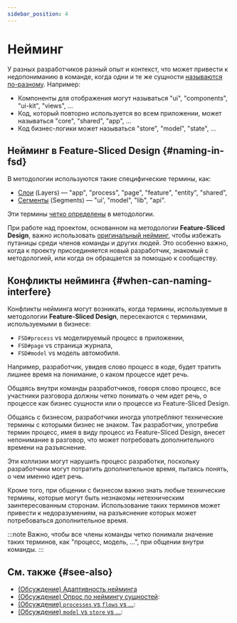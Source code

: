 ```yaml
---
sidebar_position: 4
---
```


# Нейминг

У разных разработчиков разный опыт и контекст, что может привести к недопониманию в команде, когда одни и те же сущности [называются по-разному][disc-src]. Например:

- Компоненты для отображения могут называться "ui", "components", "ui-kit", "views", ...
- Код, который повторно используется во всем приложении, может называться "core", "shared", "app", ...
- Код бизнес-логики может называться "store", "model", "state", ...

## Нейминг в Feature-Sliced Design {#naming-in-fsd}

В методологии используются такие специфические термины, как:

- [Слои][refs-layers] (Layers) — "app", "process", "page", "feature", "entity", "shared",
- [Сегменты][refs-segments] (Segments) — "ui', "model", "lib", "api".

Эти термины [четко определены][refs-reference] в методологии.

При работе над проектом, основанном на методологии **Feature-Sliced Design**, важно использовать [оригинальный нейминг][disc-src], чтобы избежать путаницы среди членов команды и других людей. Это особенно важно, когда к проекту присоединяется новый разработчик, знакомый с методологией, или когда он обращается за помощью к сообществу.

## Конфликты нейминга {#when-can-naming-interfere}

Конфликты нейминга могут возникать, когда термины, используемые в методологии **Feature-Sliced Design**, пересекаются с терминами, используемыми в бизнесе:

- `FSD#process` vs моделируемый процесс в приложении,
- `FSD#page` vs страница журнала,
- `FSD#model` vs модель автомобиля.

Например, разработчик, увидев слово процесс в коде, будет тратить лишнее время на понимание, о каком процессе идет речь.

Общаясь внутри команды разработчиков, говоря слово процесс, все участники разговора должны четко понимать о чем идет речь, о процессе как бизнес сущности или о процессе из Feature-Sliced Design.

Общаясь с бизнесом, разработчики иногда употребляют технические термины с которыми бизнес не знаком. Так разработчик, употребив термин процесс, имея в виду процесс из Feature-Sliced Design, внесет непонимание в разговор, что может потребовать дополнительного времени на разъяснение.

<!-- TODO: подумать над примерами для других терминов -->

Эти коллизии могут нарушить процесс разработки, поскольку разработчики могут потратить дополнительное время, пытаясь понять, о чем именно идет речь.

Кроме того, при общении с бизнесом важно знать любые технические термины, которые могут быть незнакомы нетехническим заинтересованным сторонам. Использование таких терминов может привести к недоразумениям, на разъяснение которых может потребоваться дополнительное время.

:::note
Важно, чтобы все члены команды четко понимали значение таких терминов, как "процесс, модель, ...", при общении внутри команды.
:::

## См. также {#see-also}

- [(Обсуждение) Адаптивность нейминга][disc-src]
- [(Обсуждение) Опрос по неймингу сущностей][disc-naming]:
- [(Обсуждение) `processes` vs `flows` vs ...][disc-processes]:
- [(Обсуждение) `model` vs `store` vs ...][disc-model]:

[refs-layers]: /docs/reference/units/layers
[refs-reference]: /docs/reference/units
[refs-segments]: /docs/reference/units/segments
[disc-model]: https://github.com/feature-sliced/documentation/discussions/68
[disc-naming]: https://github.com/feature-sliced/documentation/discussions/31#discussioncomment-464894
[disc-processes]: https://github.com/feature-sliced/documentation/discussions/20
[disc-src]: https://github.com/feature-sliced/documentation/discussions/16
